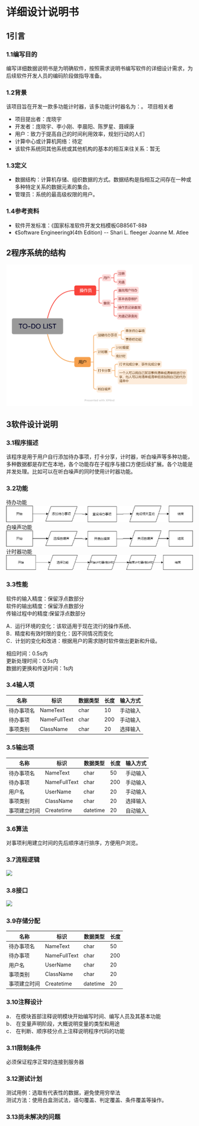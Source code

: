 # 详细设计说明书

## 1引言

### 1.1编写目的
<!--说明编写这份详细设计说明书的目的，指出预期的读者。-->
编写详细数据说明书是为明确软件，按照需求说明书编写软件的详细设计需求，为后续软件开发人员的编码阶段做指导准备。

### 1.2背景
<!--说明：-->
<!--- 待开发软件系统的名称；-->
<!--- 本项目的任务提出者、开发者、用户和运行该程序系统的计算中心。-->
该项目旨在开发一款多功能计时器，该多功能计时器名为：。
项目相关者
- 项目提出者：庞晓宇
- 开发者：庞晓宇、李小刚、李晨阳、陈罗星、聂嵘康
- 用户：致力于提高自己的时间利用效率，规划行动的人们
- 计算中心或计算机网络：待定
- 该软件系统同其他系统或其他机构的基本的相互来往关系：暂无

### 1.3定义
<!--列出本文件中用到专门术语的定义和外文首字母组词的原词组。-->
- 数据结构：计算机存储、组织数据的方式。数据结构是指相互之间存在一种或多种特定关系的数据元素的集合。
- 管理员：系统的最高级权限的用户。

### 1.4参考资料
<!--列出有关的参考资料，如：-->
<!--- 本项目的经核准的计划任务书或合同、上级机关的批文；-->
<!--- 属于本项目的其他已发表的文件；-->
<!--- 本文件中各处引用到的文件资料，包括所要用到的软件开发标准。列出这些文件的标题、文件编号、发表日期和出版单位，说明能够取得这些文件的来源。-->
- 软件开发标准：《国家标准软件开发文档模板GB856T-88》
- 《Software Engineering》(4th Edition) -- Shari L. fleeger Joanne M. Atlee


## 2程序系统的结构
<!--用一系列图表列出本程序系统内的每个程序（包括每个模块和子程序）的名称、标识符和它们之间 的层次结构关系。-->
![TO-DO LIST.png](image/详细设计说明书/TO-DO%20LIST.png)

## 3软件设计说明
<!--从本章开始，逐个地给出各个层次中的每个程序的设计考虑。以下给出的提纲是针对一般情况的。对于一个具体的模块，尤其是层次比较低的模块或子程序，其很多条目的内容往往与它所隶属的上一层 模块的对应条目的内容相同，在这种情况下，只要简单地说明这一点即可。-->


### 3.1程序描述
<!--给出对该程序的简要描述，主要说明安排设计本程序的目的意义，并且，还要说明本程序的特点（如 是常驻内存还是非常驻？是否子程序？是可重人的还是不可重人的？有无覆盖要求？是顺序处理还是并发处理等）。-->
该程序是用于用户自行添加待办事项，打卡分享，计时器，听白噪声等多种功能，多种数据都是存贮在本地，各个功能存在子程序与接口方便后续扩展。各个功能是并发处理。比如可以在听白噪声的同时使用计时器功能。

### 3.2功能
<!--说明该程序应具有的功能，可采用IPO图（即输入一处理一输出图）的形式。-->
待办功能
![待办功能.png](image/详细设计说明书/待办功能.png)
白噪声功能
![白噪声功能.png](image/详细设计说明书/白噪声功能.png)
计时器功能
![计时器功能.png](image/详细设计说明书/计时器功能.png)
### 3.3性能
<!--说明对该程序的全部性能要求，包括对精度、灵活性和时间特性的要求。-->
软件的输入精度：保留浮点数部分  
软件的输出精度：保留浮点数部分  
传输过程中的精度:保留浮点数部分

A．运行环境的变化：该软适用于现在流行的操作系统、  
B．精度和有效时限的变化：因不同情况而变化  
C．计划的变化和改进：根据用户的需求随时软件做出更新和升级。

相应时间：0.5s内  
更新处理时间：0.5s内  
数据的更换和传送时间：1s内
### 3.4输人项
<!--给出对每一个输入项的特性，包括名称、标识、数据的类型和格式、数据值的有效范围、输入的方式。数量和频度、输入媒体、输入数据的来源和安全保密条件等等。-->
| 名称    | 标识        | 数据类型 | 长度|输入方式|
| ---------- | -------------- | ------- |----|--|
| 待办事项名 | NameText | char    |10|手动输入|
| 待办事项 | NameFullText | char    |200|手动输入|
| 事项类别| ClassName|char|20|选择输入|

### 3.5输出项
<!--给出对每一个输出项的特性，包括名称、标识、数据的类型和格式，数据值的有效范围，输出的形式、数量和频度，输出媒体、对输出图形及符号的说明、安全保密条件等等。-->
| 名称    | 标识        | 数据类型 | 长度|输入方式|
| ---------- | -------------- | ------- |----|--|
| 待办事项名 | NameText | char    |50|手动输入|
| 待办事项 | NameFullText | char    |200|手动输入|
| 用户名| UserName|char|20|手动输入|
| 事项类别| ClassName|char|20|选择输入|
| 事项建立时间| Createtime|datetime|20|自动输入|

### 3.6算法
<!--详细说明本程序所选用的算法，具体的计算公式和计算步骤。-->
对事项利用建立时间的先后顺序进行排序，方便用户浏览。

### 3.7流程逻辑
<!--用图表（例如流程图、判定表等）辅以必要的说明来表示本程序的逻辑流程。-->
![](流程逻辑.png)
### 3.8接口
<!--用图的形式说明本程序所隶属的上一层模块及隶属于本程序的下一层模块、子程序，说明参数赋值和调用方式，说明与本程序相直接关联的数据结构（数据库、数据文卷）。-->
![](接口.png)
### 3.9存储分配
<!--根据需要，说明本程序的存储分配。-->
| 名称    | 标识        | 数据类型 | 长度|
| ---------- | -------------- | ------- |----|
| 待办事项名 | NameText | char    |50|
| 待办事项 | NameFullText | char    |200|
| 用户名| UserName|char|20|
| 事项类别| ClassName|char|20|
| 事项建立时间| Createtime|datetime|20|
### 3.10注释设计
<!--说明准备在本程序中安排的注释，如：-->
<!--- 加在模块首部的注释；-->
<!--- 加在各分枝点处的注释；-->
<!--- 对各变量的功能、范围、缺省条件等所加的注释；-->
<!--- 对使用的逻辑所加的注释等等。-->
a． 在模块首部注释说明模块开始编写时间、编写人员及其基本功能  
b． 在变量声明阶段，大概说明变量的类型和用途  
c． 在判断、顺序枝分点上注释说明程序代码的功能

### 3.11限制条件
<!--说明本程序运行中所受到的限制条件。-->
必须保证程序正常的连接到服务器

### 3.12测试计划
<!--说明对本程序进行单体测试的计划，包括对测试的技术要求、输入数据、预期结果、进度安排、人员职责、设备条件驱动程序及桩模块等的规定。-->
测试用例：选取有代表性的数据，避免使用穷举法  
测试方法：使用白盒测试法，语句覆盖、判定覆盖、条件覆盖等操作。

### 3.13尚未解决的问题
<!--说明在本程序的设计中尚未解决而设计者认为在软件完成之前应解决的问题。-->
